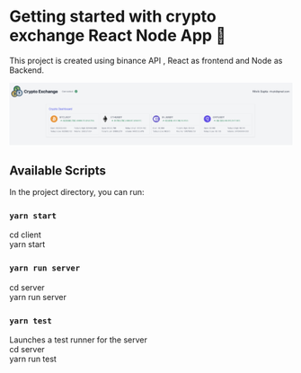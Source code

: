 # Getting started with crypto exchange React Node App 🚀

This project is created using binance API , React as frontend and Node as Backend.

![App](app.png "Crypto Exchange")

## Available Scripts

In the project directory, you can run:

### `yarn start`

cd client \
yarn start

### `yarn run server`

cd server \
yarn run server

### `yarn test`

Launches a test runner for the server \
cd server \
yarn run test
